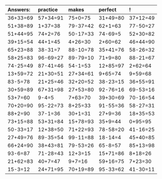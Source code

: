 | Answers: | practice | makes | perfect | ! |
| :--- | :--- | :--- | :--- | :--- |
| 36+33=69 | 57+34=91 | 75+0=75 | 31+49=80 | 37+12=49 | 
| 51+38=89 | 1+37=38 | 79-37=42 | 62+1=63 | 77-50=27 | 
| 51+44=95 | 74+2=76 | 50-17=33 | 74-69=5 | 52+30=82 | 
| 39+15=54 | 44+1=45 | 4+26=30 | 2+60=62 | 46+44=90 | 
| 65+23=88 | 38-31=7 | 88-10=78 | 35+41=76 | 58-26=32 | 
| 58+25=83 | 96-69=27 | 89-79=10 | 71+9=80 | 88-21=67 | 
| 74-25=49 | 87-41=46 | 54-1=53 | 12+85=97 | 2+62=64 | 
| 13+59=72 | 21+30=51 | 27+34=61 | 9+65=74 | 9+59=68 | 
| 83-5=78 | 21+25=46 | 32+20=52 | 38-23=15 | 36+55=91 | 
| 30+59=89 | 67+31=98 | 27+53=80 | 92-76=16 | 69-53=16 | 
| 53+7=60 | 9-4=5 | 7+63=70 | 39+30=69 | 70-16=54 | 
| 70+20=90 | 95-22=73 | 8+25=33 | 91-55=36 | 58-27=31 | 
| 88+2=90 | 37-1=36 | 30+1=31 | 27+9=36 | 18+35=53 | 
| 73+15=88 | 53+31=84 | 15+78=93 | 35+9=44 | 0+95=95 | 
| 50-33=17 | 12+38=50 | 71+22=93 | 78-58=20 | 41-16=25 | 
| 27+49=76 | 89-35=54 | 99-11=88 | 18-14=4 | 45+40=85 | 
| 66+24=90 | 38+43=81 | 79-53=26 | 65-8=57 | 85+13=98 | 
| 93-6=87 | 71-28=43 | 12+3=15 | 15+71=86 | 8+18=26 | 
| 21+62=83 | 40+7=47 | 9+7=16 | 59+16=75 | 7+23=30 | 
| 15-3=12 | 24+71=95 | 70+19=89 | 95-33=62 | 41-30=11 | 
